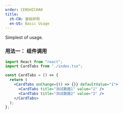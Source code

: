 ```yaml
---
order: CENSHICHAO
title:
  zh-CN: 基础样例
  en-US: Basic Usage
---
```


Simplest of usage.

### 用法一： 组件调用

```jsx
import React from "react";
import CardTabs from "./index.tsx";

const CardTabs = () => {
  return (
    <CardTabs onChange={() => {}} defaultValue="1">
      <CardTabs title="测试数据1" value="1" />
      <CardTabs title="测试数据2" value="2" />
    </CardTabs>
  );
};
```

